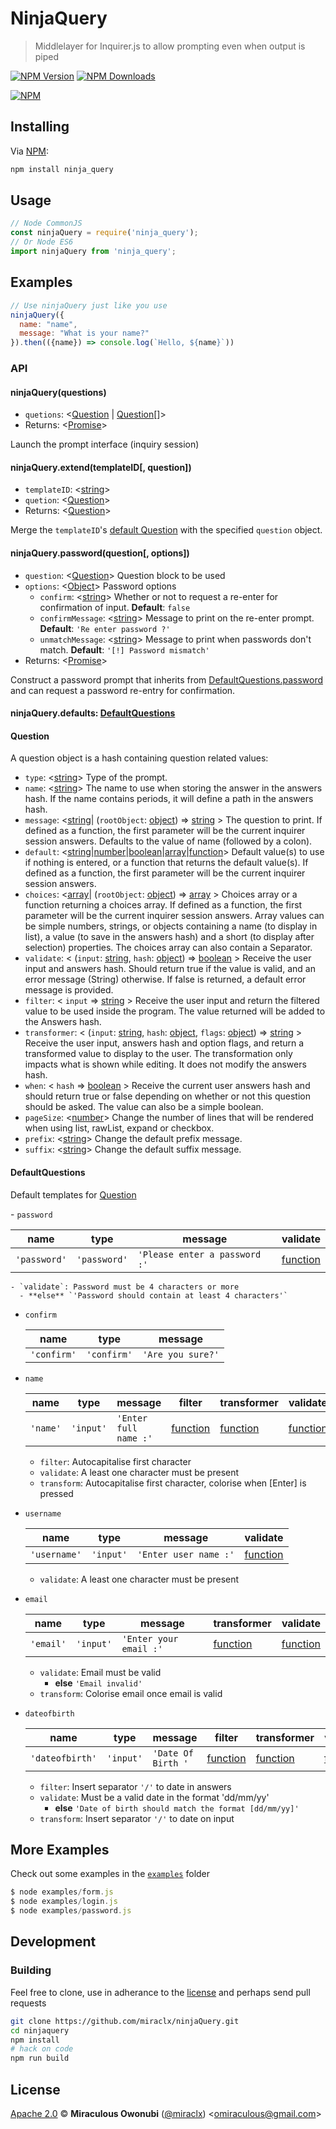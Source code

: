 # NinjaQuery

> Middlelayer for Inquirer.js to allow prompting even when output is piped

[![NPM Version][npm-image]][npm-url]
[![NPM Downloads][downloads-image]][downloads-url]

[![NPM][npm-image-url]][npm-url]

## Installing

Via [NPM][npm]:

``` bash
npm install ninja_query
```

## Usage

``` javascript
// Node CommonJS
const ninjaQuery = require('ninja_query');
// Or Node ES6
import ninjaQuery from 'ninja_query';
```

## Examples

``` javascript
// Use ninjaQuery just like you use 
ninjaQuery({
  name: "name",
  message: "What is your name?"
}).then(({name}) => console.log(`Hello, ${name}`))
```

### API

#### <a id='ninjaquery'></a> ninjaQuery(questions)

* `quetions`: &lt;[Question](#question) | [Question](#question)[]&gt;
* Returns: &lt;[Promise]&gt;

Launch the prompt interface (inquiry session)

#### <a id='ninjaquery_extend'></a> ninjaQuery.extend(templateID[, question])

* `templateID`: &lt;[string]&gt;
* `quetion`: &lt;[Question](#question)&gt;
* Returns: &lt;[Question](#question)&gt;

Merge the `templateID`'s [default Question](#defaultquestions) with the specified `question` object.

#### <a id='ninjaquery_password'></a> ninjaQuery.password(question[, options])

* `question`: &lt;[Question](#question)&gt; Question block to be used
* `options`: &lt;[Object]&gt; Password options
  - `confirm`: &lt;[string]&gt; Whether or not to request a re-enter for confirmation of input. **Default**: `false`
  - `confirmMessage`: &lt;[string]&gt; Message to print on the re-enter prompt. **Default**: `'Re enter password ?'`
  - `unmatchMessage`: &lt;[string]&gt; Message to print when passwords don't match. **Default**: `'[!] Password mismatch'`
* Returns: &lt;[Promise]&gt;

Construct a password prompt that inherits from [DefaultQuestions.password](#defaultquestions_password) and can request a password re-entry for confirmation.

#### <a id='defaults'></a> ninjaQuery.defaults: [DefaultQuestions](#defaultquestions)

#### <a id='question'></a> Question

A question object is a hash containing question related values:

- `type`: &lt;[string]&gt; Type of the prompt.
- `name`: &lt;[string]&gt; The name to use when storing the answer in the answers hash. If the name contains periods, it will define a path in the answers hash.
- `message`: &lt;[string]| (`rootObject`: [object]) => [string] &gt; The question to print. If defined as a function, the first parameter will be the current inquirer session answers. Defaults to the value of name (followed by a colon).
- `default`: &lt;[string]|[number]|[boolean]|[array]|[function]&gt; Default value(s) to use if nothing is entered, or a function that returns the default value(s). If defined as a function, the first parameter will be the current inquirer session answers.
- `choices`: &lt;[array]| (`rootObject`: [object]) => [array] &gt; Choices array or a function returning a choices array. If defined as a function, the first parameter will be the current inquirer session answers. Array values can be simple numbers, strings, or objects containing a name (to display in list), a value (to save in the answers hash) and a short (to display after selection) properties. The choices array can also contain a Separator.
- `validate`: &lt; (`input`: [string], `hash`: [object]) => [boolean] &gt; Receive the user input and answers hash. Should return true if the value is valid, and an error message (String) otherwise. If false is returned, a default error message is provided.
- `filter`: &lt; `input` => [string] &gt; Receive the user input and return the filtered value to be used inside the program. The value returned will be added to the Answers hash.
- `transformer`: &lt; (`input`: [string], `hash`: [object], `flags`: [object]) => [string] &gt; Receive the user input, answers hash and option flags, and return a transformed value to display to the user. The transformation only impacts what is shown while editing. It does not modify the answers hash.
- `when`: &lt; `hash` => [boolean] &gt; Receive the current user answers hash and should return true or false depending on whether or not this question should be asked. The value can also be a simple boolean.
- `pageSize`: &lt;[number]&gt; Change the number of lines that will be rendered when using list, rawList, expand or checkbox.
- `prefix`: &lt;[string]&gt; Change the default prefix message.
- `suffix`: &lt;[string]&gt; Change the default suffix message.
  
#### <a id='defaultquestions'></a> DefaultQuestions

Default templates for [Question](#question)

<a id="defaultquestions_password"></a> - `password`

  name | type | message | validate
  ---- | ---- | ------- | --------
  `'password'` | `'password'` | `'Please enter a password :'` | [function]

	- `validate`: Password must be 4 characters or more
      - **else** `'Password should contain at least 4 characters'`

- `confirm`

  name | type | message
  ---- | ---- | -------
  `'confirm'` | `'confirm'` | `'Are you sure?'`

- `name`

  name | type | message | filter | transformer | validate
  ---- | ---- | ------- | ------ | ----------- | --------
  `'name'` | `'input'` | `'Enter full name :'` | [function] | [function] | [function]

	- `filter`: Autocapitalise first character
	- `validate`: A least one character must be present
	- `transform`: Autocapitalise first character, colorise when [Enter] is pressed

- `username`

  name | type | message | validate
  ---- | ---- | ------- | --------
  `'username'` | `'input'` | `'Enter user name :'` | [function]

  - `validate`: A least one character must be present

- `email`

  name | type | message | transformer | validate
  ---- | ---- | ------- | ----------- | --------
  `'email'` | `'input'` | `'Enter your email :'` | [function] | [function]

	- `validate`: Email must be valid
      - **else** `'Email invalid'`
	- `transform`: Colorise email once email is valid

- `dateofbirth`

  name | type | message | filter | transformer | validate | suffix 
  ---- | ---- | ------- | ------ | ----------- | -------- | ------
  `'dateofbirth'` | `'input'` | `'Date Of Birth '` | [function] | [function] | [function] | `'[ddmmyy]:'`

	- `filter`: Insert separator `'/'` to date in answers
	- `validate`: Must be a valid date in the format 'dd/mm/yy'
      - **else** `'Date of birth should match the format [dd/mm/yy]'`
	- `transform`: Insert separator `'/'` to date on input
  
## More Examples

Check out some examples in the [`examples`](examples) folder

``` javascript
$ node examples/form.js
$ node examples/login.js
$ node examples/password.js
```

## Development

### Building

Feel free to clone, use in adherance to the [license](#license) and perhaps send pull requests

``` bash
git clone https://github.com/miraclx/ninjaQuery.git
cd ninjaquery
npm install
# hack on code
npm run build
```

## License

[Apache 2.0][license] © **Miraculous Owonubi** ([@miraclx][author-url]) &lt;omiraculous@gmail.com&gt;

[npm]:  https://github.com/npm/npm 'The Node Package Manager'
[license]:  LICENSE 'Apache 2.0 License'
[author-url]: https://github.com/miraclx

[npm-url]: https://npmjs.org/package/ninja_query
[npm-image]: https://badgen.net/npm/node/ninja_query
[npm-image-url]: https://nodei.co/npm/ninja_query.png?stars&downloads
[downloads-url]: https://npmjs.org/package/ninja_query
[downloads-image]: https://badgen.net/npm/dm/ninja_query

[number]: https://developer.mozilla.org/en-US/docs/Web/JavaScript/Data_structures#Number_type
[array]: https://developer.mozilla.org/en-US/docs/Web/JavaScript/Reference/Global_Objects/Array
[object]: https://developer.mozilla.org/en-US/docs/Web/JavaScript/Reference/Global_Objects/Object
[regexp]: https://developer.mozilla.org/en-US/docs/Web/JavaScript/Reference/Global_Objects/RegExp
[string]: https://developer.mozilla.org/en-US/docs/Web/JavaScript/Data_structures#String_type
[boolean]: https://developer.mozilla.org/en-US/docs/Web/JavaScript/Data_structures#Boolean_type
[function]: https://developer.mozilla.org/en-US/docs/Web/JavaScript/Reference/Global_Objects/Function
[promise]: https://developer.mozilla.org/en-US/docs/Web/JavaScript/Reference/Global_Objects/Promise
